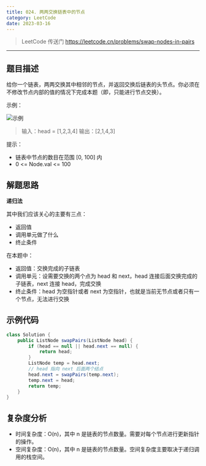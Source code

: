 ```yaml
---
title: 024. 两两交换链表中的节点
category: LeetCode
date: 2023-03-16
---
```


> LeetCode 传送门 https://leetcode.cn/problems/swap-nodes-in-pairs

---

## 题目描述 <Badge text="中等" type="warning"/>

给你一个链表，两两交换其中相邻的节点，并返回交换后链表的头节点。你必须在不修改节点内部的值的情况下完成本题（即，只能进行节点交换）。

示例：

![示例](https://assets.leetcode.com/uploads/2020/10/03/swap_ex1.jpg)

> 输入：head = [1,2,3,4]
> 输出：[2,1,4,3]

提示：

- 链表中节点的数目在范围 [0, 100] 内
- 0 <= Node.val <= 100

## 解题思路

**递归法**

其中我们应该关心的主要有三点：

- 返回值
- 调用单元做了什么
- 终止条件

在本题中：

- 返回值：交换完成的子链表
- 调用单元：设需要交换的两个点为 head 和 next，head 连接后面交换完成的子链表，next 连接 head，完成交换
- 终止条件：head 为空指针或者 next 为空指针，也就是当前无节点或者只有一个节点，无法进行交换

## 示例代码

```java
class Solution {
    public ListNode swapPairs(ListNode head) {
        if (head == null || head.next == null) {
            return head;
        }
        ListNode temp = head.next;
        // head 指向 next 后面两个结点
        head.next = swapPairs(temp.next);
        temp.next = head;
        return temp;
    }
}
```

## 复杂度分析

- 时间复杂度：O(n)，其中 n 是链表的节点数量。需要对每个节点进行更新指针的操作。
- 空间复杂度：O(n)，其中 n 是链表的节点数量。空间复杂度主要取决于递归调用的栈空间。